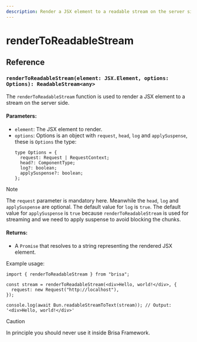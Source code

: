 ```yaml
---
description: Render a JSX element to a readable stream on the server side.
---
```


# renderToReadableStream

## Reference

### `renderToReadableStream(element: JSX.Element, options: Options): ReadableStream<any>`

The `renderToReadableStream` function is used to render a JSX element to a stream on the server side.

#### Parameters:

- `element`: The JSX element to render.
- `options`: Options is an object with `request`, `head`, `log` and `applySuspense`, these is `Options` the type:
  ```tsx
  type Options = {
    request: Request | RequestContext;
    head?: ComponentType;
    log?: boolean;
    applySuspense?: boolean;
  };
  ```

> [!NOTE]
>
> The `request` parameter is mandatory here. Meanwhile the `head`, `log` and `applySuspense` are optional. The
> default value for `log` is `true`. The default value for `applySuspense` is `true` because `renderToReadableStream` is used for streaming and we need to apply suspense to avoid blocking the chunks.

#### Returns:

- A `Promise` that resolves to a string representing the rendered JSX element.

Example usage:

```tsx
import { renderToReadableStream } from "brisa";

const stream = renderToReadableStream(<div>Hello, world!</div>, {
  request: new Request("http://localhost"),
});

console.log(await Bun.readableStreamToText(stream)); // Output: '<div>Hello, world!</div>'
```

> [!CAUTION]
>
> In principle you should never use it inside Brisa Framework.

